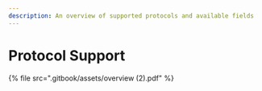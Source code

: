 ```yaml
---
description: An overview of supported protocols and available fields
---
```


# Protocol Support

{% file src=".gitbook/assets/overview \(2\).pdf" %}

